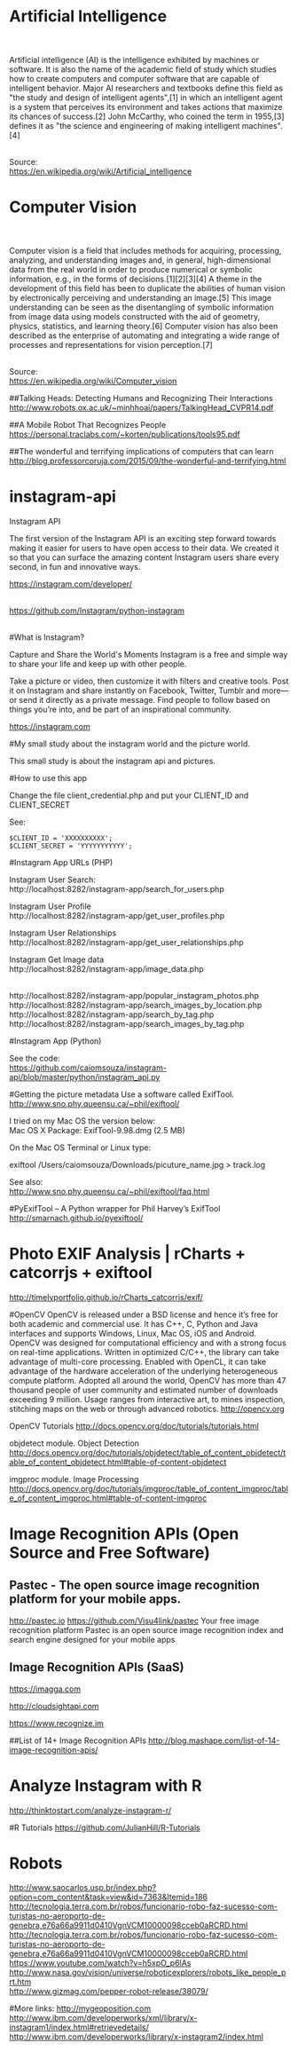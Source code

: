 # Artificial Intelligence<BR><BR>

Artificial intelligence (AI) is the intelligence exhibited by machines or software. It is also the name of the academic field of study which studies how to create computers and computer software that are capable of intelligent behavior. Major AI researchers and textbooks define this field as "the study and design of intelligent agents",[1] in which an intelligent agent is a system that perceives its environment and takes actions that maximize its chances of success.[2] John McCarthy, who coined the term in 1955,[3] defines it as "the science and engineering of making intelligent machines".[4]<BR><BR>

Source:<BR>
https://en.wikipedia.org/wiki/Artificial_intelligence<BR>

# Computer Vision<BR><BR>

Computer vision is a field that includes methods for acquiring, processing, analyzing, and understanding images and, in general, high-dimensional data from the real world in order to produce numerical or symbolic information, e.g., in the forms of decisions.[1][2][3][4] A theme in the development of this field has been to duplicate the abilities of human vision by electronically perceiving and understanding an image.[5] This image understanding can be seen as the disentangling of symbolic information from image data using models constructed with the aid of geometry, physics, statistics, and learning theory.[6] Computer vision has also been described as the enterprise of automating and integrating a wide range of processes and representations for vision perception.[7]<BR><BR>

Source:<BR>
https://en.wikipedia.org/wiki/Computer_vision<BR>

##Talking Heads: Detecting Humans and Recognizing Their Interactions<BR>
http://www.robots.ox.ac.uk/~minhhoai/papers/TalkingHead_CVPR14.pdf<BR>

##A Mobile Robot That Recognizes People<BR>
https://personal.traclabs.com/~korten/publications/tools95.pdf<BR>

##The wonderful and terrifying implications of computers that can learn<BR>
http://blog.professorcoruja.com/2015/09/the-wonderful-and-terrifying.html<BR>

# instagram-api
Instagram API

The first version of the Instagram API is an exciting step forward towards making it easier for users to have open access to their data. We created it so that you can surface the amazing content Instagram users share every second, in fun and innovative ways.

https://instagram.com/developer/<BR><BR>

https://github.com/Instagram/python-instagram<BR><BR>

#What is Instagram?

Capture and Share the World's Moments
Instagram is a free and simple way to share your life and keep up with other people.

Take a picture or video, then customize it with filters and creative tools. Post it on Instagram and share instantly on Facebook, Twitter, Tumblr and more—or send it directly as a private message. Find people to follow based on things you’re into, and be part of an inspirational community.

https://instagram.com


#My small study about the instagram world and the picture world.

This small study is about the instagram api and pictures.

#How to use this app

Change the file client_credential.php and put your CLIENT_ID and CLIENT_SECRET

See:

```
$CLIENT_ID = 'XXXXXXXXXX';
$CLIENT_SECRET = 'YYYYYYYYYYY';
```


#Instagram App URLs (PHP)

Instagram User Search:<BR>
http://localhost:8282/instagram-app/search_for_users.php<BR>

Instagram User Profile<BR>
http://localhost:8282/instagram-app/get_user_profiles.php<BR>

Instagram User Relationships<BR>
http://localhost:8282/instagram-app/get_user_relationships.php<BR>

Instagram Get Image data<BR>
http://localhost:8282/instagram-app/image_data.php<BR><BR>

http://localhost:8282/instagram-app/popular_instagram_photos.php<BR>
http://localhost:8282/instagram-app/search_images_by_location.php<BR>
http://localhost:8282/instagram-app/search_by_tag.php<BR>
http://localhost:8282/instagram-app/search_images_by_tag.php<BR>

#Instagram App (Python)

See the code:<BR>
https://github.com/caiomsouza/instagram-api/blob/master/python/instagram_api.py<BR>

#Getting the picture metadata
Use a software called ExifTool.<BR>
http://www.sno.phy.queensu.ca/~phil/exiftool/

I tried on my Mac OS the version below:<BR>
Mac OS X Package: ExifTool-9.98.dmg (2.5 MB)<BR>

On the Mac OS Terminal or Linux type:<BR>

exiftool /Users/caiomsouza/Downloads/picuture_name.jpg > track.log<BR>

See also:<BR>
http://www.sno.phy.queensu.ca/~phil/exiftool/faq.html<BR>


#PyExifTool – A Python wrapper for Phil Harvey’s ExifTool
http://smarnach.github.io/pyexiftool/

# Photo EXIF Analysis | rCharts + catcorrjs + exiftool
http://timelyportfolio.github.io/rCharts_catcorrjs/exif/

#OpenCV
OpenCV is released under a BSD license and hence it’s free for both academic and commercial use. It has C++, C, Python and Java interfaces and supports Windows, Linux, Mac OS, iOS and Android. OpenCV was designed for computational efficiency and with a strong focus on real-time applications. Written in optimized C/C++, the library can take advantage of multi-core processing. Enabled with OpenCL, it can take advantage of the hardware acceleration of the underlying heterogeneous compute platform. Adopted all around the world, OpenCV has more than 47 thousand people of user community and estimated number of downloads exceeding 9 million. Usage ranges from interactive art, to mines inspection, stitching maps on the web or through advanced robotics.
http://opencv.org

OpenCV Tutorials
http://docs.opencv.org/doc/tutorials/tutorials.html

objdetect module. Object Detection
http://docs.opencv.org/doc/tutorials/objdetect/table_of_content_objdetect/table_of_content_objdetect.html#table-of-content-objdetect

imgproc module. Image Processing
http://docs.opencv.org/doc/tutorials/imgproc/table_of_content_imgproc/table_of_content_imgproc.html#table-of-content-imgproc

# Image Recognition APIs (Open Source and Free Software)

## Pastec - The open source image recognition platform for your mobile apps.
http://pastec.io
https://github.com/Visu4link/pastec
Your free image recognition platform
Pastec is an open source image recognition index and search engine designed for your mobile apps


## Image Recognition APIs (SaaS)

https://imagga.com

http://cloudsightapi.com

https://www.recognize.im


##List of 14+ Image Recognition APIs
http://blog.mashape.com/list-of-14-image-recognition-apis/

# Analyze Instagram with R
http://thinktostart.com/analyze-instagram-r/

#R Tutorials
https://github.com/JulianHill/R-Tutorials

# Robots 
http://www.saocarlos.usp.br/index.php?option=com_content&task=view&id=7363&Itemid=186<BR>
http://tecnologia.terra.com.br/robos/funcionario-robo-faz-sucesso-com-turistas-no-aeroporto-de-genebra,e76a66a9911d0410VgnVCM10000098cceb0aRCRD.html<BR>
http://tecnologia.terra.com.br/robos/funcionario-robo-faz-sucesso-com-turistas-no-aeroporto-de-genebra,e76a66a9911d0410VgnVCM10000098cceb0aRCRD.html<BR>
https://www.youtube.com/watch?v=h5xpO_p6lAs<BR>
http://www.nasa.gov/vision/universe/roboticexplorers/robots_like_people_prt.htm<BR>
http://www.gizmag.com/pepper-robot-release/38079/<BR>

#More links:
http://mygeoposition.com<BR>
http://www.ibm.com/developerworks/xml/library/x-instagram1/index.html#retrievedetails/<BR>
http://www.ibm.com/developerworks/library/x-instagram2/index.html<BR>
